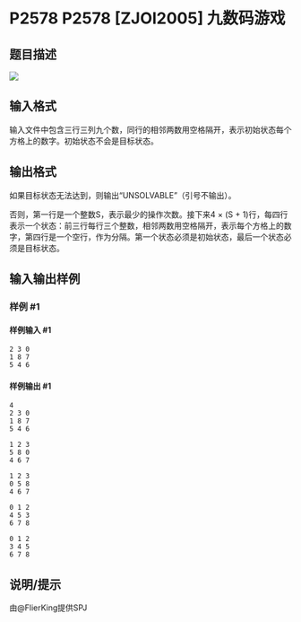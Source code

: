 # P2578 P2578 [ZJOI2005] 九数码游戏

## 题目描述

![](https://cdn.luogu.com.cn/upload/pic/1701.png)


## 输入格式

输入文件中包含三行三列九个数，同行的相邻两数用空格隔开，表示初始状态每个方格上的数字。初始状态不会是目标状态。


## 输出格式

如果目标状态无法达到，则输出“UNSOLVABLE”（引号不输出）。

否则，第一行是一个整数S，表示最少的操作次数。接下来4 × (S + 1)行，每四行表示一个状态：前三行每行三个整数，相邻两数用空格隔开，表示每个方格上的数字，第四行是一个空行，作为分隔。第一个状态必须是初始状态，最后一个状态必须是目标状态。





## 输入输出样例

### 样例 #1

#### 样例输入 #1

```
2 3 0
1 8 7
5 4 6
```

#### 样例输出 #1

```
4
2 3 0
1 8 7
5 4 6

1 2 3
5 8 0
4 6 7

1 2 3
0 5 8
4 6 7

0 1 2
4 5 3
6 7 8

0 1 2
3 4 5
6 7 8
```

## 说明/提示

由@FlierKing提供SPJ


